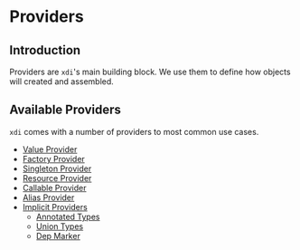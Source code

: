 # Providers

## Introduction

Providers are `xdi`'s main building block. We use them to define how objects 
will created and assembled. 



## Available Providers

`xdi` comes with a number of providers to most common use cases.

- [Value Provider](./value.md)
- [Factory Provider](./factory.md)
- [Singleton Provider](./singleton.md)
- [Resource Provider](./resource.md)
- [Callable Provider](./callable.md)
- [Alias Provider](./alias.md)
- [Implicit Providers](./implicit.md)
    - [Annotated Types](./implicit.md#annotated-types)
    - [Union Types](./implicit.md#union-types)
    - [Dep Marker](./implicit.md#dep-maker)